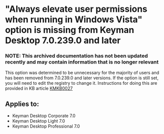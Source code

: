 # "Always elevate user permissions when running in Windows Vista" option is missing from Keyman Desktop 7.0.239.0 and later

### **NOTE**: This archived documentation has not been updated recently and may contain information that is no longer relevant

This option was determined to be unnecessary for the majority of users and has been removed from 7.0.239.0 and later versions.  If the option is still set, you will need to edit the registry to change it.  Instructions for doing this are provided in KB article [KMKB0027](/kb/?id=27)

## Applies to:
* Keyman Desktop Corporate 7.0
* Keyman Desktop Light 7.0
* Keyman Desktop Professional 7.0
